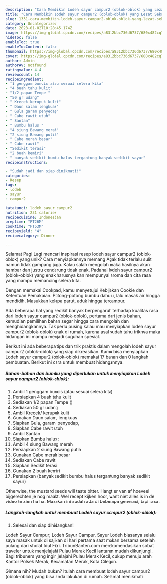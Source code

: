 ```yaml
---
description: "Cara Membikin Lodeh sayur campur2 (oblok-oblok) yang Lezat Sekali, Enak"
title: "Cara Membikin Lodeh sayur campur2 (oblok-oblok) yang Lezat Sekali, Enak"
slug: 1331-cara-membikin-lodeh-sayur-campur2-oblok-oblok-yang-lezat-sekali-enak
category: Uncategorized
date: 2023-01-02T10:28:45.174Z
image: https://img-global.cpcdn.com/recipes/a8312bbc736d6737/680x482cq70/lodeh-sayur-campur2-oblok-oblok-foto-resep-utama.jpg
hideToc: false
enableToc: true
enableTocContent: false
thumbnail: https://img-global.cpcdn.com/recipes/a8312bbc736d6737/680x482cq70/lodeh-sayur-campur2-oblok-oblok-foto-resep-utama.jpg
cover: https://img-global.cpcdn.com/recipes/a8312bbc736d6737/680x482cq70/lodeh-sayur-campur2-oblok-oblok-foto-resep-utama.jpg
author: Admin
authorAv: notfound
ratingvalue: 4.4
reviewcount: 14
recipeingredient:
- "1 genggam buncis atau sesuai selera kita"
- "4 buah tahu kulit"
- "1/2 papan Tempe "
- "50 gr udang"
- " Krecek kerupuk kulit"
- " Daun salam lengkuas"
- " Gula garam penyedap"
- " Cabe rawit utuh"
- " Santan"
- " Bumbu halus "
- "4 siung Bawang merah"
- "2 siung Bawang putih"
- " Cabe merah besar"
- " Cabe rawit"
- "Sedikit terasi"
- "2 buah kemiri"
- " banyak sedikit bumbu halus tergantung banyak sedikit sayur"
recipeinstructions:

- "Sudah jadi dan siap dinikmati!"
categories:
- Resep
tags:
- lodeh
- sayur
- campur2

katakunci: lodeh sayur campur2 
nutrition: 231 calories
recipecuisine: Indonesian
preptime: "PT26M"
cooktime: "PT53M"
recipeyield: "4"
recipecategory: Dinner

---
```



Selamat Pagi Lagi mencari inspirasi resep lodeh sayur campur2 (oblok-oblok) yang unik? Cara menyiapkannya memang Agak tidak terlalu sulit namun tidak gampang juga. Kalau salah mengolah maka hasilnya akan hambar dan justru cenderung tidak enak. Padahal lodeh sayur campur2 (oblok-oblok) yang enak harusnya kan mempunyai aroma dan cita rasa yang mampu memancing selera kita.


Dengan memakai Cookpad, kamu menyetujui Kebijakan Cookie dan Ketentuan Pemakaian. Potong-potong bumbu dahulu, lalu masak air hingga mendidih. Masukkan kelapa parut, aduk hingga tercampur.

Ada beberapa hal yang sedikit banyak berpengaruh terhadap kualitas rasa dari lodeh sayur campur2 (oblok-oblok), pertama dari jenis bahan, kemudian pemilihan bahan segar hingga cara mengolah dan menghidangkannya. Tak perlu pusing kalau mau menyiapkan lodeh sayur campur2 (oblok-oblok) enak di rumah, karena asal sudah tahu triknya maka hidangan ini mampu menjadi suguhan spesial.


Berikut ini ada beberapa tips dan trik praktis dalam mengolah lodeh sayur campur2 (oblok-oblok) yang siap dikreasikan. Kamu bisa menyiapkan Lodeh sayur campur2 (oblok-oblok) memakai 17 bahan dan 0 langkah pembuatan. Berikut ini cara untuk membuat hidangannya.

<!--inarticleads1-->

##### Bahan-bahan dan bumbu yang diperlukan untuk menyiapkan Lodeh sayur campur2 (oblok-oblok):

1. Ambil 1 genggam buncis (atau sesuai selera kita)
1. Persiapkan 4 buah tahu kulit
1. Sediakan 1/2 papan Tempe ()
1. Sediakan 50 gr udang
1. Ambil  Krecek/ kerupuk kulit
1. Gunakan  Daun salam, lengkuas
1. Siapkan  Gula, garam, penyedap,
1. Siapkan  Cabe rawit utuh
1. Ambil  Santan
1. Siapkan  Bumbu halus :
1. Ambil 4 siung Bawang merah
1. Persiapkan 2 siung Bawang putih
1. Gunakan  Cabe merah besar
1. Sediakan  Cabe rawit
1. Siapkan Sedikit terasi
1. Gunakan 2 buah kemiri
1. Persiapkan  (banyak sedikit bumbu halus tergantung banyak sedikit sayur)


Otherwise, the mustard seeds will taste bitter. Hangt er van af hoeveel bijgerechten je nog maakt. Wel recept kijken hoor, want niet alles is in de video te zien ha ha. Masakan ini sudah ada di beberapa generasi, tapi rasa. 

<!--inarticleads2-->

##### Langkah-langkah untuk membuat Lodeh sayur campur2 (oblok-oblok):


1. Selesai dan siap dihidangkan!

Lodeh Sayur Campur; Lodeh Sayur Campur. Sayur Lodeh biasanya selalu saya masak untuk di sajikan di hari pertama saat makan bersama setelah pulang dari sholat Idul Fitri. TribunBanten.com merekomendasikan sobat traveler untuk menjelajahi Pulau Merak Kecil lantaran mudah dikunjungi. Bagi tribuners yang ingin jelajahi Pulau Merak Kecil, cukup menuju arah Kantor Polsek Merak, Kecamatan Merak, Kota Cilegon. 

Gimana nih? Mudah bukan? Itulah cara membuat lodeh sayur campur2 (oblok-oblok) yang bisa anda lakukan di rumah. Selamat menikmati
